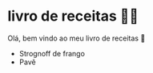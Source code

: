 # livro de receitas :man_cook:

Olá, bem vindo ao meu livro de receitas :wave:

- Strognoff de frango
- Pavê